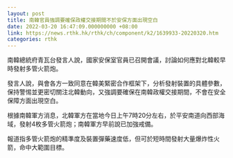 ```yaml
---
layout: post
title: 南韓官員強調要確保政權交接期間不於安保方面出現空白
date: 2022-03-20 16:47:09.000000000 +08:00
link: https://news.rthk.hk/rthk/ch/component/k2/1639933-20220320.htm
categories: rthk
---
```


南韓總統府青瓦台發言人說，國家安保室官員已召開會議，討論如何應對北韓較早時發射多管火箭炮。

發言人說，與會各方一致同意在韓美緊密合作框架下，分析發射裝置的具體參數，保持警惕並更密切關注北韓動向，又強調要確保在南韓政權交接期間，不會在安全保障方面出現空白。

根據南韓軍方消息，北韓軍方在當地今日上午7時20分左右，於平安南道向西部海域，發射4枚多管火箭炮；南韓軍方早前說已加強戒備。

報道指多管火箭炮的精準度及裝置彈藥速度低，但可於短時間發射大量爆炸性火箭，命中大範圍目標。
